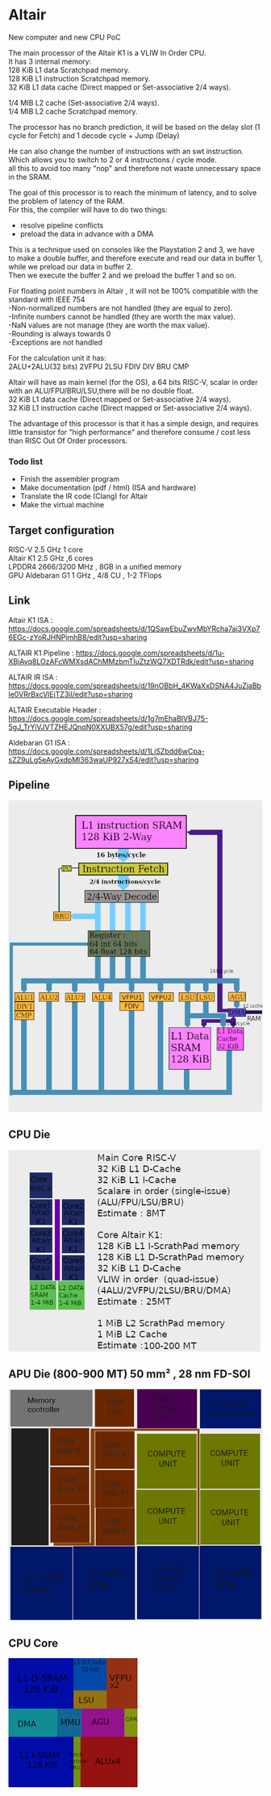 # Altair
New computer and new CPU PoC

The main processor of the Altair K1 is a VLIW In Order CPU.  
It has 3 internal memory:  
128 KiB L1 data Scratchpad memory.  
128 KiB L1 instruction Scratchpad memory.  
32 KiB  L1 data cache (Direct mapped or Set-associative 2/4 ways).  
  
1/4 MIB L2 cache (Set-associative 2/4 ways).  
1/4 MIB L2 cache Scratchpad memory.  

The processor has no branch prediction, it will be based on the delay slot (1 cycle for Fetch) and 1 decode cycle + Jump (Delay)

He can also change the number of instructions with an swt instruction.  
Which allows you to switch to 2 or 4 instructions / cycle mode.  
all this to avoid too many "nop" and therefore not waste unnecessary space in the SRAM.

The goal of this processor is to reach the minimum of latency, and to solve the problem of latency of the RAM.  
For this, the compiler will have to do two things:  
- resolve pipeline conflicts  
- preload the data in advance with a DMA

This is a technique used on consoles like the Playstation 2 and 3, we have to make a double buffer, and therefore execute and read our data in buffer 1, while we preload our data in buffer 2.  
Then we execute the buffer 2 and we preload the buffer 1 and so on.

For floating point numbers in Altair , it will not be 100% compatible with the standard with IEEE 754  
-Non-normalized numbers are not handled (they are equal to zero).  
-Infinite numbers cannot be handled (they are worth the max value).  
-NaN values are not manage (they are worth the max value).  
-Rounding is always towards 0  
-Exceptions are not handled   

For the calculation unit it has:  
2ALU+2ALU(32 bits) 2VFPU 2LSU FDIV DIV BRU CMP  

Altair will have as main kernel (for the OS), a 64 bits RISC-V, scalar in order with an ALU/FPU/BRU/LSU,there will be no double float.  
32 KiB L1 data cache (Direct mapped or Set-associative 2/4 ways).  
32 KiB L1 instruction cache (Direct mapped or Set-associative 2/4 ways).  

The advantage of this processor is that it has a simple design, and requires little transistor for "high performance" and therefore consume / cost less than RISC Out Of Order processors.

### Todo list
- Finish the assembler program
- Make documentation (pdf / html) (ISA and hardware)
- Translate the IR code (Clang) for Altair
- Make the virtual machine

## Target configuration
RISC-V 2.5 GHz 1 core  
Altair K1 2.5 GHz ,6 cores  
LPDDR4 2666/3200 MHz , 8GB in a unified memory  
GPU Aldebaran G1 1 GHz , 4/8 CU , 1-2 TFlops  

## Link
Altair K1 ISA : https://docs.google.com/spreadsheets/d/1QSawEbuZwvMbYRcha7aj3VXp76EGc-zYoRJHNPjmhB8/edit?usp=sharing  

ALTAIR K1 Pipeline : https://docs.google.com/spreadsheets/d/1u-XBjAyq8LOzAFcWMXsdAChMMzbmTIuZtzWQ7XDTRdk/edit?usp=sharing  

ALTAIR IR ISA : https://docs.google.com/spreadsheets/d/19nOBbH_4KWaXxDSNA4JuZjaBble0VRrBxcVlEjTZ3iI/edit?usp=sharing  

ALTAIR Executable Header : https://docs.google.com/spreadsheets/d/1g7mEhaBIVBJ75-5gJ_TrYiVJVTZHEJQnqN0XXUBX57g/edit?usp=sharing

Aldebaran G1 ISA : https://docs.google.com/spreadsheets/d/1LiSZbdd6wCpa-sZZ9uLg5eAyGxdpMl363waUP927xS4/edit?usp=sharing  




## Pipeline
<img src="Pipeline4.png?raw=true" alt="Pipeline">

## CPU Die
<img src="CPU.png?raw=true" alt="CPU">

## APU Die (800-900 MT) 50 mm² , 28 nm FD-SOI
<img src="APU.png?raw=true" alt="APU">

## CPU Core
<img src="die.png?raw=true" alt="CPU">

